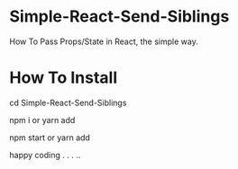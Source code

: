 # Simple-React-Send-Siblings
How To Pass Props/State in React, the simple way.

# How To Install

cd Simple-React-Send-Siblings

npm i or yarn add

npm start or yarn add

happy coding  . . . .. 
